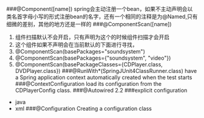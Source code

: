 ###@Component([name])
spring会主动注册一个bean，如果不主动声明会以类名首字母小写的形式注册bean的名字，还有一个相同的注释是为@Named,只有细微的差别，其他的地方还是一样的
###@ComponentScan([name])
1. 组件扫描默认不会开启，只有声明为这个的时候组件扫描才会开启
2. 这个组件如果不声明会在当前默认的下面进行寻找，
3. @ComponentScan(basePackages="soundsystem")
4. @ComponentScan(basePackages={"soundsystem", "video"})
5. @ComponentScan(basePackageClasses={CDPlayer.class, DVDPlayer.class})
###@RunWith*(SpringJUnit4ClassRunner.class)
have a Spring application context automatically created when the test starts
###@ContextConfiguration
load its configuration from the CDPlayerConfig class.
###@Autowired
2.2 
###explicit configuration
* java
* xml
###@Configuration
Creating a configuration class

